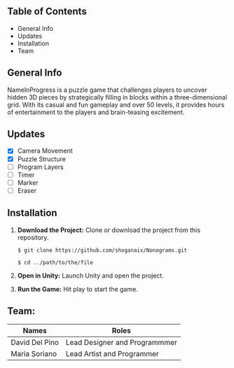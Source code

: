 ## Table of Contents
- General Info
- Updates
- Installation
- Team

## General Info

NameInProgress is a puzzle game that challenges players to uncover hidden 3D pieces by strategically filling in blocks within a three-dimensional grid.
With its casual and fun gameplay and over 50 levels, it provides hours of entertainment to the players and brain-teasing excitement.

## Updates
- [x] Camera Movement
- [x] Puzzle Structure
- [ ] Program Layers
- [ ] Timer
- [ ] Marker
- [ ] Eraser

## Installation

   1. **Download the Project:**
   Clone or download the project from this repository.
   
          $ git clone https://github.com/shoganaix/Nonograms.git
   
          $ cd ../path/to/the/file

   2. **Open in Unity:**
   Launch Unity and open the project.

   3. **Run the Game:**
   Hit play to start the game.
   
## Team:
| Names           | Roles                         |
| --------------- | ----------------------------- |
| David Del Pino  | Lead Designer and Programmmer |
| Maria Soriano   | Lead Artist and Programmer    |
